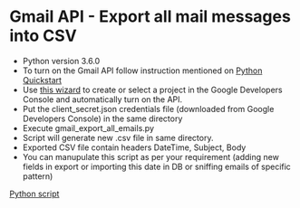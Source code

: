 # Gmail API - Export all mail messages into CSV

* Python version 3.6.0
* To turn on the Gmail API follow instruction mentioned on [Python Quickstart](https://developers.google.com/gmail/api/quickstart/python)
* Use [this wizard](https://console.developers.google.com/flows/enableapi?apiid=gmail) to create or select a project in the Google Developers Console and automatically turn on the API.
* Put the client_secret.json credentials file (downloaded from Google Developers Console) in the same directory
* Execute gmail_export_all_emails.py
* Script will generate new .csv file in same directory.
* Exported CSV file contain headers DateTime, Subject, Body
* You can manupulate this script as per your requirement (adding new fields in export or importing this date in DB or sniffing emails of specific pattern)

[Python script](https://raw.githubusercontent.com/imranm/Gmail-API-Read-All-Emails-Python/master/gmail_export_all_emails.py)
